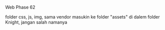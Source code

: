 Web Phase 62

folder css, js, img, sama vendor masukin ke folder "assets" di dalem folder Knight, jangan salah namanya
